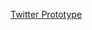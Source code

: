 [Twitter Prototype](http://localhost:3000](https://strings-fgvqrx0ma-thanawatholas-projects.vercel.app))
